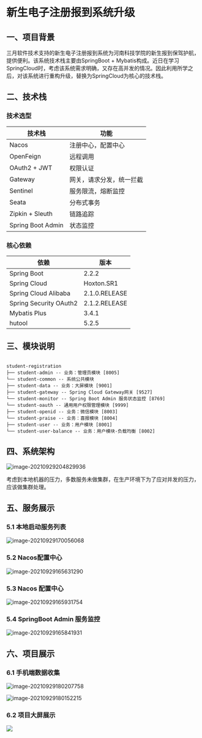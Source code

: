 # 新生电子注册报到系统升级

## 一、项目背景

​		三月软件技术支持的新生电子注册报到系统为河南科技学院的新生报到保驾护航，提供便利。该系统技术栈主要由SpringBoot + Mybatis构成。近日在学习SpringCloud时，考虑该系统需求明确，又存在高并发的情况。因此利用所学之后，对该系统进行重构升级，替换为SpringCloud为核心的技术栈。

## 二、技术栈

### 技术选型

| 技术栈            | 功能                     |
| ----------------- | ------------------------ |
| Nacos             | 注册中心，配置中心       |
| OpenFeign         | 远程调用                 |
| OAuth2 + JWT      | 权限认证                 |
| Gateway           | 网关，请求分发，统一拦截 |
| Sentinel          | 服务限流，熔断监控       |
| Seata             | 分布式事务               |
| Zipkin + Sleuth   | 链路追踪                 |
| Spring Boot Admin | 状态监控                 |

### 核心依赖

| 依赖                   | 版本          |
| ---------------------- | ------------- |
| Spring Boot            | 2.2.2         |
| Spring Cloud           | Hoxton.SR1    |
| Spring Cloud Alibaba   | 2.1.0.RELEASE |
| Spring Security OAuth2 | 2.1.2.RELEASE |
| Mybatis Plus           | 3.4.1         |
| hutool                 | 5.2.5         |

## 三、模块说明

```

student-registration
├── student-admin -- 业务：管理员模块 [8005]
└── student-common -- 系统公共模块
├── student-data -- 业务：大屏模块 [9001]
├── student-gateway -- Spring Cloud Gateway网关 [9527]
└── student-monitor -- Spring Boot Admin 服务状态监控 [8769]
└── student-oauth -- 通用用户权限管理模块 [9999]
├── student-openid -- 业务：微信模块 [8003]
└── student-praise -- 业务：喜报模块 [8004]
├── student-user -- 业务：用户模块 [8001]
└── student-user-balance -- 业务：用户模块-负载均衡 [8002]
```

## 四、系统架构

![image-20210929204829936](https://gitee.com/jiao_qianjin/zhishiku/raw/master/img/20210929204830.png)

考虑到本地机器的压力，多数服务未做集群，在生产环境下为了应对并发的压力，应该做集群处理。

## 五、服务展示

### 5.1 本地启动服务列表

![image-20210929170056068](https://gitee.com/jiao_qianjin/zhishiku/raw/master/img/20210929170056.png)

### 5.2 Nacos配置中心

![image-20210929165631290](https://gitee.com/jiao_qianjin/zhishiku/raw/master/img/20210929165641.png)

### 5.3 Nacos 配置中心

![image-20210929165931754](https://gitee.com/jiao_qianjin/zhishiku/raw/master/img/20210929165932.png)

### 5.4 SpringBoot Admin 服务监控

![image-20210929165841931](https://gitee.com/jiao_qianjin/zhishiku/raw/master/img/20210929165842.png)

## 六、项目展示

### 6.1 手机端数据收集

![image-20210929180207758](https://gitee.com/jiao_qianjin/zhishiku/raw/master/img/20210929180207.png)

![image-20210929180152215](https://gitee.com/jiao_qianjin/zhishiku/raw/master/img/20210929180153.png)



### 6.2 项目大屏展示

![](https://cos.jiaoqianjin.cn/jpg/clipboard_20210929_054532.png)